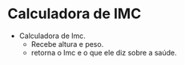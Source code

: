 # Calculadora de IMC

+ Calculadora de Imc.  
  + Recebe altura e peso.
  + retorna o Imc e o que ele diz sobre a saúde.
